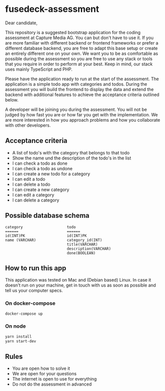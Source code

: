 # fusedeck-assessment

Dear candidate,

This repository is a suggested bootstrap application for the coding assessment at Capture Media AG. You can but don't have to use it. If you are more familiar with different backend or frontend frameworks or prefer a different database backend, you are free to adapt this base setup or create an entirely different one on your own. We want you to be as comfortable as possible during the assessment so you are free to use any stack or tools that you require in order to perform at your best. Keep in mind, our stack uses mainly TypeScript and PHP.

Please have the application ready to run at the start of the assessment. The application is a simple todo app with categories and todos. During the assessment you will build the frontend to display the data and extend the backend with additional features to achieve the acceptance criteria outlined below.

A developer will be joining you during the assessment. You will not be judged by how fast you are or how far you get with the implementation. We are more interested in how you approach problems and how you collaborate with other developers.

## Acceptance criteria
- A list of todo's with the category that belongs to that todo
- Show the name und the description of the todo's in the list
- I can check a todo as done
- I can check a todo as undone
- I can create a new todo for a category
- I can edit a todo
- I can delete a todo
- I can create a new category
- I can edit a category
- I can delete a category

## Possible database schema
```
category                    todo
======                      ======
id(INT)PK                   id(INT)PK
name (VARCHAR)              category_id(INT)
                            title(VARCHAR)
                            description(VARCHAR)
                            done(BOOLEAN)
```

## How to run this app
This application was tested on Mac and (Debian based) Linux. In case it doesn't run on your machine, get in touch with us as soon as possible and tell us your computer specs.

### On docker-compose
```sh
docker-compose up
```

### On node
```sh
yarn install
yarn start-dev
```

## Rules
- You are open how to solve it
- We are open for your questions
- The internet is open to use for everything
- Do not do the assessment in advanced
